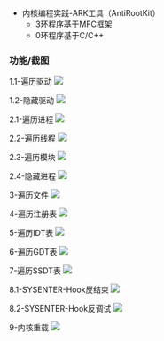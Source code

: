 - 内核编程实践-ARK工具（AntiRootKit）
    - 3环程序基于MFC框架
    - 0环程序基于C/C++



### 功能/截图


1.1-遍历驱动
![](http://img2.21guns.top/2020-02-15-081425.jpg)

1.2-隐藏驱动
![](http://img2.21guns.top/2020-02-15-081424.jpg)

2.1-遍历进程
![](http://img2.21guns.top/2020-02-15-081420.jpg)

2.2-遍历线程
![](http://img2.21guns.top/2020-02-15-81421.jpg)

2.3-遍历模块
![](http://img2.21guns.top/2020-02-15-081421.jpg)

2.4-隐藏进程
![](http://img2.21guns.top/2020-02-15-081419.jpg)

3-遍历文件
![](http://img2.21guns.top/2020-02-15-081418.jpg)

4-遍历注册表
![](http://img2.21guns.top/2020-02-15-081422.jpg)

5-遍历IDT表
![](http://img2.21guns.top/2020-02-15-81418.jpg)

6-遍历GDT表
![](http://img2.21guns.top/2020-02-15-081416.jpg)

7-遍历SSDT表
![](http://img2.21guns.top/2020-02-15-81424.jpg)

8.1-SYSENTER-Hook反结束
![](http://img2.21guns.top/2020-02-15-081414.jpg)

8.2-SYSENTER-Hook反调试
![](http://img2.21guns.top/2020-02-15-081417.jpg)

9-内核重载 
![](http://img2.21guns.top/2020-02-15-081423.jpg)